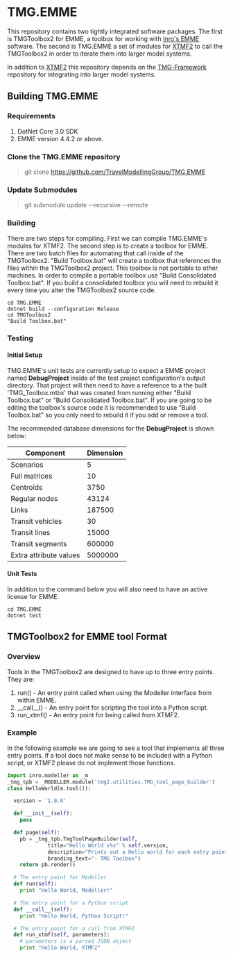# TMG.EMME

This repository contains two tightly integrated software packages.
The first is TMGToolbox2 for EMME, a toolbox for working with [Inro's EMME](https://www.inrosoftware.com/en/products/emme/) software.
The second is TMG.EMME a set of modules for [XTMF2](https://github.com/TravelModellingGroup/XTMF2) to
call the TMGToolbox2 in order to iterate them into larger model systems.

In addition to [XTMF2](https://github.com/TravelModellingGroup/XTMF2) this repository
depends on the [TMG-Framework](https://github.com/TravelModellingGroup/TMG-Framework) repository
for integrating into larger model systems.

## Building TMG.EMME

### Requirements

1. DotNet Core 3.0 SDK
2. EMME version 4.4.2 or above.

### Clone the TMG.EMME repository

> git clone https://github.com/TravelModellingGroup/TMG.EMME

### Update Submodules

> git submodule update --recursive --remote

### Building

There are two steps for compiling.  First we can compile TMG.EMME's modules for XTMF2.
The second step is to create a toolbox for EMME.  There are two batch files for automating
that call inside of the TMGToolbox2.  "Build Toolbox.bat" will create a toolbox that references
the files within the TMGToolbox2 project. This toolbox is not portable to other machines.  In order
to compile a portable toolbox use "Build Consolidated Toolbox.bat".  If you build a consolidated
toolbox you will need to rebuild it every time you alter the TMGToolbox2 source code.

```
cd TMG.EMME
dotnet build --configuration Release
cd TMGToolbox2
"Build Toolbox.bat"
```

### Testing

#### Initial Setup

TMG.EMME's unit tests are currently setup to expect a EMME project named __DebugProject__ inside
of the test project configuration's output directory.  That project will then need to have a 
reference to a the built 'TMG_Toolbox.mtbx' that was created from running either "Build Toolbox.bat"
or "Build Consolidated Toolbox.bat".  If you are going to be editing the toolbox's source code
it is recommended to use "Build Toolbox.bat" so you only need to rebuild it if you add or remove
a tool.

The recommended database dimensions for the __DebugProject__ is shown below:

| Component    | Dimension  |
|----------|-------|
| Scenarios | 5 |
| Full matrices | 10 |
| Centroids | 3750 |
| Regular nodes | 43124 |
| Links | 187500 |
| Transit vehicles | 30 |
| Transit lines | 15000 |
| Transit segments | 600000 |
| Extra attribute values | 5000000 |


#### Unit Tests

In addition to the command below you will also need to have an active license for EMME.

```
cd TMG.EMME
dotnet test
```

## TMGToolbox2 for EMME tool Format

### Overview

Tools in the TMGToolbox2 are designed to have up to three entry points. They are:

1. run() - An entry point called when using the Modeller interface from within EMME.
2. \_\_call\_\_() - An entry point for scripting the tool into a Python script.
3. run_xtmf() - An entry point for being called from XTMF2.

### Example

In the following example we are going to see a tool that implements all three
entry points.  If a tool does not make sense to be included with a Python script, or XTMF2
please do not implement those functions.

```python
import inro.modeller as _m
_tmg_tpb = _MODELLER.module('tmg2.utilities.TMG_tool_page_builder')
class HelloWorld(m.tool()):

  version = '1.0.0'

  def __init__(self):
    pass

  def page(self):
    pb = _tmg_tpb.TmgToolPageBuilder(self, 
             title="Hello World v%s" % self.version,
             description="Prints out a Hello world for each entry point.",
             branding_text="- TMG Toolbox")
    return pb.render()

  # The entry point for Modeller
  def run(self):
    print "Hello World, Modeller!"

  # The entry point for a Python script
  def __call__(self):
    print "Hello World, Python Script!"

  # The entry point for a call from XTMF2
  def run_xtmf(self, parameters):
    # parameters is a parsed JSON object
    print "Hello World, XTMF2"
```